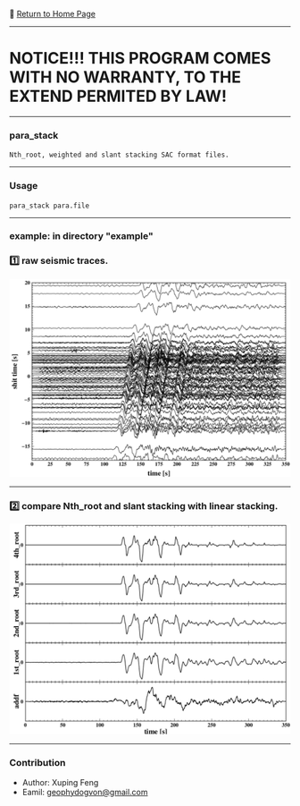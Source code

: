 :hotel: [Return to Home Page](https://github.com/geophydog/geophydog.github.io)

***

# NOTICE!!! THIS PROGRAM COMES WITH NO WARRANTY, TO THE EXTEND PERMITED BY LAW!

***

### para_stack
```
Nth_root, weighted and slant stacking SAC format files.
```

***

### Usage
```
para_stack para.file
```

***

### example: in directory "example"
### :one: raw seismic traces.
![raw seismic traces](https://github.com/geophydog/Nth_root-parameters-stack-SAC/blob/master/images/SAC.png)

***

### :two: compare Nth_root and slant stacking with linear stacking.
![comparison](https://github.com/geophydog/Nth_root-parameters-stack-SAC/blob/master/images/com.png)

***

### Contribution
- Author: Xuping Feng
- Eamil: geophydogvon@gmail.com
